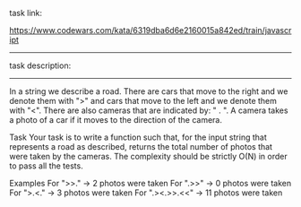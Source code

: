 task link:

https://www.codewars.com/kata/6319dba6d6e2160015a842ed/train/javascript

---

task description:

---

In a string we describe a road. There are cars that move to the right and we denote them with ">" and cars that move to the left and we denote them with "<". There are also cameras that are indicated by: " . ".
A camera takes a photo of a car if it moves to the direction of the camera.

Task
Your task is to write a function such that, for the input string that represents a road as described, returns the total number of photos that were taken by the cameras. The complexity should be strictly O(N) in order to pass all the tests.

Examples
For ">>." -> 2 photos were taken
For ".>>" -> 0 photos were taken
For ">.<." -> 3 photos were taken
For ".><.>>.<<" -> 11 photos were taken
